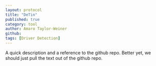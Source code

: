 ```yaml
---
layout: protocol
title: "DeTin"
published: true
category: tool
author: Amaro Taylor-Weiner
github:
tags: [Driver Detection]
---
```


A quick description and a reference to the github repo.  Better yet, we should just pull the text out of the github repo.